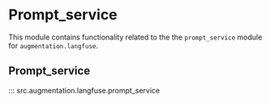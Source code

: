 # Prompt_service

This module contains functionality related to the the `prompt_service` module for `augmentation.langfuse`.

## Prompt_service

::: src.augmentation.langfuse.prompt_service

